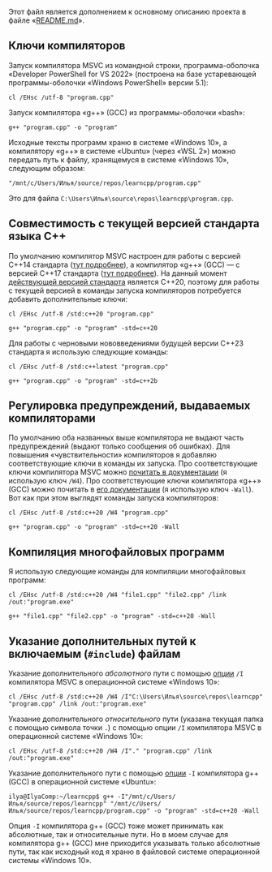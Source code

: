 Этот файл является дополнением к основному описанию проекта в файле «[README.md](README.md)».

## Ключи компиляторов

Запуск компилятора MSVC из командной строки, программа-оболочка «Developer PowerShell for VS 2022» (построена на базе устаревающей программы-оболочки «Windows PowerShell» версии 5.1):
```
cl /EHsc /utf-8 "program.cpp"
```

Запуск компилятора «g++» (GCC) из программы-оболочки «bash»:
```
g++ "program.cpp" -o "program"
```
Исходные тексты программ храню в системе «Windows 10», а компилятору «g++» в системе «Ubuntu» (через «WSL 2») можно передать путь к файлу, хранящемуся в системе «Windows 10», следующим образом:
```
"/mnt/c/Users/Илья/source/repos/learncpp/program.cpp"
```
Это для файла `C:\Users\Илья\source\repos\learncpp\program.cpp`.

## Совместимость с текущей версией стандарта языка C++

По умолчанию компилятор MSVC настроен для работы с версией C++14 стандарта ([тут подробнее](https://learn.microsoft.com/en-us/cpp/build/reference/std-specify-language-standard-version)), а компилятор «g++» (GCC)&nbsp;— с версией C++17 стандарта ([тут подробнее](https://gcc.gnu.org/onlinedocs/gcc-11.3.0/gcc/Standards.html#C_002b_002b-Language)). На данный момент [действующей версией стандарта](https://isocpp.org/std/the-standard) является C++20, поэтому для работы с текущей версией в команды запуска компиляторов потребуется добавить дополнительные ключи:
```
cl /EHsc /utf-8 /std:c++20 "program.cpp"
```
```
g++ "program.cpp" -o "program" -std=c++20
```
Для работы с черновыми нововведениями будущей версии C++23 стандарта я использую следующие команды:
```
cl /EHsc /utf-8 /std:c++latest "program.cpp"
```
```
g++ "program.cpp" -o "program" -std=c++2b
```

## Регулировка предупреждений, выдаваемых компиляторами

По умолчанию оба названных выше компилятора не выдают часть предупреждений (выдают только сообщения об ошибках). Для повышения «чувствительности» компиляторов я добавляю соответствующие ключи в команды их запуска. Про соответствующие ключи компилятора MSVC можно [почитать в документации](https://learn.microsoft.com/en-us/cpp/build/reference/compiler-option-warning-level) (я использую ключ `/W4`). Про соответствующие ключи компилятора «g++» (GCC) можно почитать в [его документации](https://gcc.gnu.org/onlinedocs/gcc/Warning-Options.html) (я использую ключ `-Wall`). Вот как при этом выглядят команды запуска компиляторов:
```
cl /EHsc /utf-8 /std:c++20 /W4 "program.cpp"
```
```
g++ "program.cpp" -o "program" -std=c++20 -Wall
```

## Компиляция многофайловых программ

Я использую следующие команды для компиляции многофайловых программ:

```
cl /EHsc /utf-8 /std:c++20 /W4 "file1.cpp" "file2.cpp" /link /out:"program.exe"
```
```
g++ "file1.cpp" "file2.cpp" -o "program" -std=c++20 -Wall
```

## Указание дополнительных путей к включаемым (`#include`) файлам

Указание дополнительного _абсолютного_ пути с помощью [опции](https://learn.microsoft.com/en-us/cpp/build/reference/i-additional-include-directories) `/I` компилятора MSVC в операционной системе «Windows 10»:
```
cl /EHsc /utf-8 /std:c++20 /W4 /I"C:\Users\Илья\source\repos\learncpp" "program.cpp" /link /out:"program.exe"
```
Указание дополнительного _относительного_ пути (указана текущая папка с помощью символа точки `.`) с помощью опции `/I` компилятора MSVC в операционной системе «Windows 10»:
```
cl /EHsc /utf-8 /std:c++20 /W4 /I"." "program.cpp" /link /out:"program.exe"
```
Указание дополнительного пути с помощью [опции](https://gcc.gnu.org/onlinedocs/gcc/Directory-Options.html) `-I` компилятора g++ (GCC) в операционной системе «Ubuntu»:
```
ilya@IlyaComp:~/learncpp$ g++ -I"/mnt/c/Users/Илья/source/repos/learncpp" "/mnt/c/Users/Илья/source/repos/learncpp/program.cpp" -o "program" -std=c++20 -Wall
```
Опция `-I` компилятора g++ (GCC) тоже может принимать как абсолютные, так и относительные пути. Но в моем случае для компилятора g++ (GCC) мне приходится указывать только абсолютные пути, так как исходный код я храню в файловой системе операционной системы «Windows 10».
